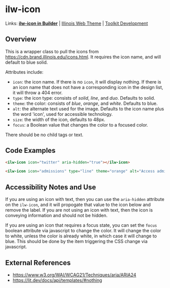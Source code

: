 # ilw-icon

Links: **[ilw-icon in Builder](https://builder3.toolkit.illinois.edu/component/ilw-icon/index.html)** | 
[Illinois Web Theme](https://webtheme.illinois.edu/) | 
[Toolkit Development](https://github.com/web-illinois/toolkit-management)

## Overview

This is a wrapper class to pull the icons from https://cdn.brand.illinois.edu/icons.html. It requires the icon name, and will default to blue solid. 

Attributes include:
* `icon`: the icon name. If there is no `icon`, it will display nothing. If there is an icon name that does not have a corresponding icon in the design list, it will throw a 404 error. 
* `type`: the icon type: consists of *solid*, *line*, and *duo*. Defaults to solid. 
* `theme`: the color: consists of *blue*, *orange*, and *white*. Defaults to blue. 
* `alt`: the alternate text used for the image. Defaults to the icon name plus the word 'icon', used for accessible technology. 
* `size`: the width of the icon, defaults to 48px. 
* `focus`: a Boolean value that changes the color to a focused color. 

There should be no child tags or text. 

## Code Examples

```html
<ilw-icon icon="twitter" aria-hidden="true"></ilw-icon>

<ilw-icon icon="admissions" type="line" theme="orange" alt="Access admissions records"></ilw-icon>
```

## Accessibility Notes and Use

If you are using an icon with text, then you can use the `aria-hidden` attribute on the `ilw-icon`, and it will propogate that value to the icon below and remove the label. If you are not using an icon with text, then the icon is conveying information and should not be hidden. 

If you are using an icon that requires a focus state, you can set the `focus` boolean attribute via javascript to change the color. It will change the color to white, unless the color is already white, in which case it will change to blue. This should be done by the item triggering the CSS change via javascript. 

## External References

* https://www.w3.org/WAI/WCAG21/Techniques/aria/ARIA24
* https://lit.dev/docs/api/templates/#nothing